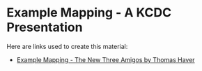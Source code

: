 # Example Mapping - A KCDC Presentation

Here are links used to create this material:

- [Example Mapping - The New Three Amigos by Thomas Haver](https://www.youtube.com/watch?v=hiPqLfRAsNw&t=1331s)
